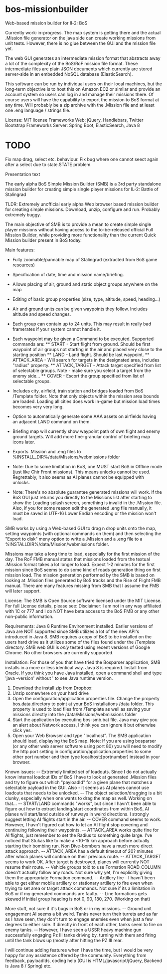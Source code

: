 # bos-missionbuilder
Web-based mission builder for Il-2: BoS

Currently work-in-progress. The map system is getting there and the actual .Mission file generator on the java side can create working missions from unit tests. However, there is no glue between the GUI and the mission file yet.

The web GUI generates an intermediate mission format that abstracts away a lot of the complexity of the BoS/RoF mission file format. These intermediate files are plain JSON documents which currently are stored server-side in an embedded NoSQL database (ElasticSearch).

This software can be run by individual users on their local machines, but the long-term objective is to host this on Amazon EC2 or similar and provide an account system so users can log in and manage their missions there. Of course users will have the capability to export the mission to BoS format at any time. Will probably be a zip archive with the .Mission file and at least one .eng language / strings file.

License: MIT license
Frameworks Web: jQuery, Handlebars, Twitter Bootstrap
Frameworks Server: Spring Boot, ElasticSearch, Java 8

# TODO
Fix map drag, select etc. behaviour.
Fix bug where one cannot seect again after a select due to state.STATE problem.


Presentation text

The early alpha BoS Simple Mission Builder (SMB) is a 3rd party standalone mission builder for creating simple single player missions for IL-2: Battle of Stalingrad

TLDR: Extremely unofficial early alpha Web browser based mission builder for creating simple missions. Download, unzip, configure and run. Probably extremely buggy.


The main objective of SMB is to provide a mean to create simple single player missions without having access to the to-be-released official Full Mission Builder, while providing more functionality than the current Quick Mission builder present in BoS today.

Main features:
* Fully zoomable/pannable map of Stalingrad (extracted from BoS game resources)
* Specification of date, time and mission name/briefing.
* Allows placing of air, ground and static object groups anywhere on the map
* Editing of basic group properties (size, type, altitude, speed, heading...)
* Air and ground units can be given waypoints they follow. Includes altitude and speed changes.
* Each group can contain up to 24 units. This may result in really bad framerates if your system cannot handle it.
* Each waypoint may be given a Command to be executed. Supported commands are:
** START - Start flight from ground. Should be first waypoint of air groups not starting in the air and placed very close to the starting position
** LAND - Land flight. Should be last waypoint.
** ATTACK_AREA - Will search for targets in the designated area, includes "radius" property.
** ATTACK_TARGET - Attack target specified from list of selectable groups. Note - make sure you select a target from the enemy side...
** COVER - Escort the group specified from list of selectable groups.
* Includes city, airfield, train station and bridges loaded from BoS /Template folder. Note that only objects within the mission area bounds are loaded. Loading all cities does work in-game but mission load times becomes very very long.
* Option to automatically generate some AAA assets on airfields having an adjacent LAND command on them.
* Briefing map will currently show waypoint path of own flight and enemy ground targets. Will add more fine-granular control of briefing map icons later.
* Exports .Mission and .eng files to %INSTALL_DIR%/data/Missions/webmissions folder

* Note: Due to some limitation in BoS, one MUST start BoS in Offline mode (just like Chir Front missions). This means unlocks cannot be used. Regrettably, it also seems as AI planes cannot be equipped with unlocks.
* Note: There's no absolute guarantee generated missions will work. If the BoS GUI just returns you directly to the Missions list after starting to show the Loading splash screen, something is invalid in the .Mission file. Also, if you for some reason edit the generated .eng file manually, it must be saved in UTF-16 Lower Endian encoding or the mission won't load.

SMB works by using a Web-based GUI to drag n drop units onto the map, setting waypoints (with optional commands on them) and then selecting the "Export to disk" meny option to write a .Mission and a .eng file to a %INSTALLDIR%/data/Mission/webmissions folder.

Missions may take a long time to load, especially for the first mission of the day. The RoF FMB manual states that missions loaded from the textual .Mission format takes a lot longer to load. Expect 1-2 minutes for the first mission since BoS seems to do some kind of roads generation thing on first mission load.
The mission generation performed by the SMB is based on looking at .Mission files generated by BoS tracks and the Rise of Flight FMB manual. There are many features missing from SMB that I assume the FMB will later support.

License: The SMB is Open Source software licensed under the MIT License. For full License details, please see: 
Disclaimer: I am not in any way affiliated with 1C or 777 and I do NOT have beta access to the BoS FMB or any other non-public information. 

Requirements:
Java 8 Runtime Environment installed. Earlier versions of Java are NOT supported since SMB utilizes a lot of the new API's introduced in Java 8.
SMB requires a copy of BoS to be installed on the users hard drive as it utilizes some of the files found under the /Template directory.
SMB web GUI is _only_ tested using recent versions of Google Chrome. No other browsers are currently supported.

Installation:
For those of you that have tried the Bosparser application, SMB installs in a more or less identical way. Java 8 is required. Install from Oracle. If you think you have Java installed, open a command shell and type 'java -version' without ' to see Java runtime version.
1. Download the install zip from Dropbox:
2. Unzip somewhere on your hard drive
3. Open the configuration/application.properties file. Change the property bos.data.directory to point at your BoS installations /data folder. This property is used to load files from /Template as well as saving your missions directly into the /data/Missions/webmissions folder
4. Start the application by executing bos-smb.bat file. Java may give you an alert about Network access, I think you can ignore it but otherwise click yes.
5. Open your Web Browser and type "localhost". The SMB application should load, displaying the BoS map. Note: If you are using bosparser (or any other web server software using port 80) you will need to modify the http.port setting in configuration/application.properties to some other port number and then type localhost:[portnumber] instead in your browser.


Known issues:
-- Extremely limited set of loadouts. Since I do not actually know internal loadout IDs of BoS I have to look at generated .Mission files and try to figure out which "payloadId" for a given plane that matches a selectable payload in the GUI. Also - it seems as AI planes cannot use loadouts that needs to be unlocked.
-- The object selection/dragging is a bit clunky, especially when one wants to drag the map as well. Working on that...
-- START/LAND commands "works", but since I havn't been able to figure out how to extract landing/start coordinates from within BoS, AI planes will start/land outside of runways in weird directions. I strongly suggest letting AI flights start in the air.
-- COVER command seems to work. However, I havn't figured out how to let an AI flight stop covering and continuing following their waypoints.
-- ATTACK_AREA works quite fine for AI flights, just remember to set the Radius to something quite large. I've noticed that Stukas like to make a ~10-15 km approach before actually starting their bombing run. Non Dive-bombers have a much more direct attack approach.
-- ATTACK_AREA has a default timeout of 20? minutes after which planes will continue on their previous route.
-- ATTACK_TARGET seems to work OK. After target is destroyed, planes will currently NOT resume their route.
-- Vehicle groups told to use Formation ROAD_COLUMN doesn't actually follow any roads. Not sure why yet, I'm explicitly giving them the appropriate Formation command.
-- Artillery fire - I havn't been able to get either mobile artillery or stationary artillery to fire even when trying to set area or target attack commands. Not sure if its a limitation in BoS or if my generated commands are faulty.
-- Line formations gets skewed if initial group heading is not 0, 90, 180, 270. (Working on that)


More stuff, not sure if it's bugs in BoS or in my missions.
-- Ground unit engagement AI seems a bit weird. Tanks never turn their turrets and as far as I have seen, they don't turn to engage enemies even when just a few degrees to either side. If directly in front of each other, tanks seem to fire on enemy tanks.
-- However, I have seen a USSR heavy machine gun successfully engaging Pz III tanks driving by, turning with them and firing until the tank blows up (mostly after hitting the PZ III rear.

I will continue adding features when I have the time, but I would be very happy for any assistence offered by the community. Everything from feedback, payloadIds, coding help (GUI is HTML/javascript/jQuery, Backend is Java 8 / Spring) etc.

